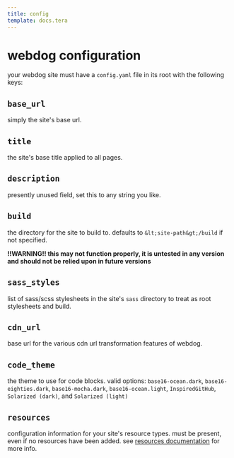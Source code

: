 ```yaml
---
title: config
template: docs.tera
---
```


# webdog configuration

your webdog site must have a `config.yaml` file in its root with the following keys:

## `base_url`

simply the site's base url.

## `title`

the site's base title applied to all pages.

## `description`

presently unused field, set this to any string you like.

## `build`

the directory for the site to build to. defaults to `&lt;site-path&gt;/build` if not specified.

**!!WARNING!! this may not function properly, it is untested in any version and should not be relied upon in future versions**

## `sass_styles`

list of sass/scss stylesheets in the site's `sass` directory to treat as root stylesheets and build.

## `cdn_url`

base url for the various cdn url transformation features of webdog.

## `code_theme`

the theme to use for code blocks. valid options: `base16-ocean.dark`, `base16-eighties.dark`, `base16-mocha.dark`, `base16-ocean.light`, `InspiredGitHub`, `Solarized (dark)`, and `Solarized (light)`

## `resources`

configuration information for your site's resource types. must be present, even if no resources have been added. see <a href="resources">resources documentation</a> for more info.
